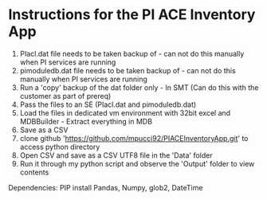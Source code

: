 # Instructions for the PI ACE Inventory App

1. PIacl.dat file needs to be taken backup of - can not do this manually when PI services are running
2. pimoduledb.dat file needs to be taken backup of - can not do this manually when PI services are running
3. Run a 'copy' backup of the dat folder only - In SMT (Can do this with the customer as part of prereq)
4. Pass the files to an SE (PIacl.dat and pimoduledb.dat)
5. Load the files in dedicated vm environment with 32bit excel and MDBBuilder - Extract everything in MDB
6. Save as a CSV
7. clone github 'https://github.com/mpucci92/PIACEInventoryApp.git' to access python directory
7. Open CSV and save as a CSV UTF8 file in the 'Data' folder
8. Run it through my python script and observe the 'Output' folder to view contents


Dependencies: PIP install Pandas, Numpy, glob2, DateTime
